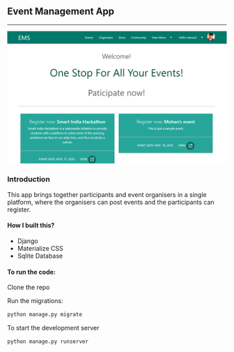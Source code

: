 ## Event Management App
___
![Homepage](./static/github_img/home.png)

### Introduction

This app brings together participants and event organisers in a single platform, where the organisers can post events and the participants can register.

#### How I built this?

- Django
- Materialize CSS
- Sqlite Database


#### To run the code:

Clone the repo

Run the migrations:
```python
python manage.py migrate
```

To start the development server
```
python manage.py runserver
```